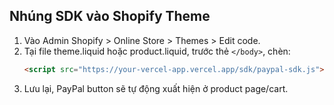 ## Nhúng SDK vào Shopify Theme

1. Vào Admin Shopify > Online Store > Themes > Edit code.
2. Tại file theme.liquid hoặc product.liquid, trước thẻ `</body>`, chèn:
   ```html
   <script src="https://your-vercel-app.vercel.app/sdk/paypal-sdk.js"></script>
   ```
3. Lưu lại, PayPal button sẽ tự động xuất hiện ở product page/cart.